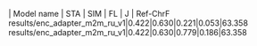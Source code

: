 | Model name | STA | SIM | FL | J | Ref-ChrF
results/enc_adapter_m2m_ru_v1|0.422|0.630|0.221|0.053|63.358
results/enc_adapter_m2m_ru_v1|0.422|0.630|0.779|0.186|63.358
